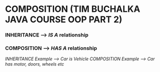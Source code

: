 # COMPOSITION  (TIM BUCHALKA JAVA COURSE OOP PART 2)

### INHERITANCE  --> *IS A* relationship

### COMPOSITION  -->  *HAS A* relationship

*INHERITANCE Example --> Car is Vehicle*
*COMPOSITION Example --> Car has motor, doors, wheels etc* 
